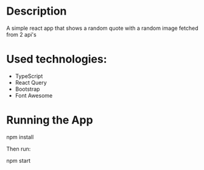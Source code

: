 # Description

A simple react app that shows a random quote with a random image fetched from 2 api's

# Used technologies:

- TypeScript
- React Query
- Bootstrap
- Font Awesome

# Running the App

npm install

Then run:

npm start
